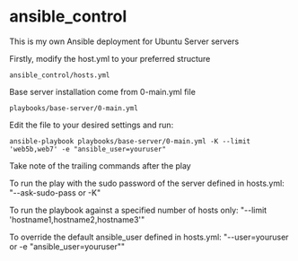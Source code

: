 # ansible_control
This is my own Ansible deployment for Ubuntu Server servers

Firstly, modify the host.yml to your preferred structure

    ansible_control/hosts.yml

Base server installation come from 0-main.yml file

    playbooks/base-server/0-main.yml

Edit the file to your desired settings and run:

    ansible-playbook playbooks/base-server/0-main.yml -K --limit 'web5b,web7' -e "ansible_user=youruser"

Take note of the trailing commands after the play

To run the play with the sudo password of the server defined in hosts.yml:
    "--ask-sudo-pass or -K"

To run the playbook against a specified number of hosts only:
    "--limit 'hostname1,hostname2,hostname3'" 

To override the default ansible_user defined in hosts.yml:
    "--user=youruser or -e "ansible_user=youruser"" 
    